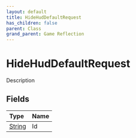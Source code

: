```yaml
---
layout: default
title: HideHudDefaultRequest
has_children: false
parent: Class
grand_parent: Game Reflection
---
```

# HideHudDefaultRequest
Description 

## Fields
| Type | Name |
|:-------------|:--------------|
| [String](/game-reflection/components/string.md) | Id |
